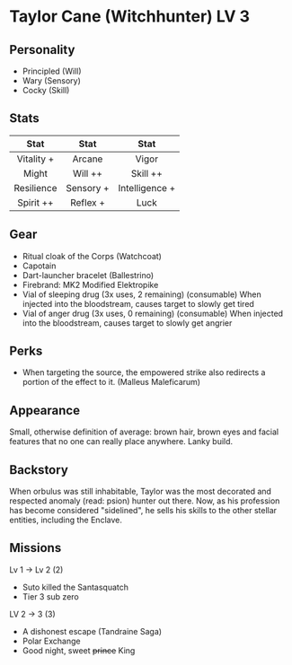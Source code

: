 # Taylor Cane (Witchhunter) LV 3

## Personality

- Principled (Will)
- Wary (Sensory)
- Cocky (Skill)

## Stats


|     Stat      |  Stat   |     Stat          |
| :-----------: | :-----: | :----------:      |
|  Vitality +   | Arcane   |    Vigor         |
|     Might  |  Will  ++  |   Skill ++         |
| Resilience   | Sensory + | Intelligence +   |
| Spirit ++  | Reflex +     |     Luck          |


 ## Gear

 - Ritual cloak of the Corps (Watchcoat)
 - Capotain
 - Dart-launcher bracelet (Ballestrino)
 - Firebrand: MK2 Modified Elektropike 
 - Vial of sleeping drug (3x uses, 2 remaining) (consumable)
   When injected into the bloodstream, causes target to slowly get tired
 - Vial of anger drug (3x uses, 0 remaining) (consumable)
   When injected into the bloodstream, causes target to slowly get angrier

## Perks

- When targeting the source, the empowered strike also redirects a portion of the effect to it. (Malleus Maleficarum)

## Appearance

Small, otherwise definition of average: brown hair, brown eyes and facial features that no one can really place anywhere.
Lanky build.

## Backstory

When orbulus was still inhabitable, Taylor was the most decorated and respected anomaly (read: psion) hunter out there.
Now, as his profession has become considered "sidelined", he sells his skills to the other stellar entities, including the Enclave.

## Missions

Lv 1 -> Lv 2 (2)
- Suto killed the Santasquatch
- Tier 3 sub zero

LV 2 -> 3 (3)
- A dishonest escape (Tandraine Saga)
- Polar Exchange
- Good night, sweet ~~prince~~ King
 
